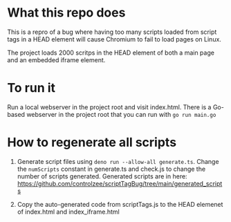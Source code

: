 # What this repo does
This is a repro of a bug where having too many scripts loaded from script tags in a HEAD element will cause Chromium to fail to load pages on Linux.

The project loads 2000 scritps in the HEAD element of both a main page and an embedded iframe element.

# To run it
Run a local webserver in the project root and visit index.html. There is a Go-based webserver in the project root that you can run with `go run main.go`

# How to regenerate all scripts
1. Generate script files using `deno run --allow-all generate.ts`. Change the `numScripts` constant in generate.ts and check.js to change the number of scripts generated.
Generated scripts are in here: https://github.com/controlzee/scriptTagBug/tree/main/generated_scripts

2. Copy the auto-generated code from scriptTags.js to the HEAD elemenet of index.html and index_iframe.html
